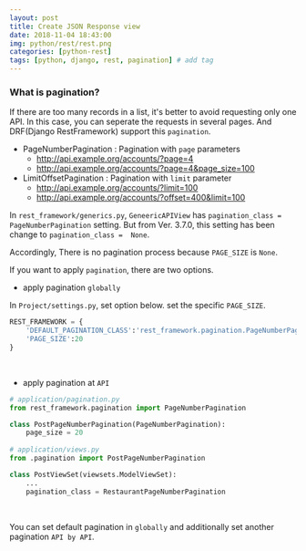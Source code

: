 ```yaml
---
layout: post
title: Create JSON Response view
date: 2018-11-04 18:43:00
img: python/rest/rest.png
categories: [python-rest] 
tags: [python, django, rest, pagination] # add tag
---
```


### What is pagination?

If there are too many records in a list, it's better to avoid requesting only one API.
In this case, you can seperate the requests in several pages. And DRF(Django RestFramework) support this `pagination`.

+ PageNumberPagination : Pagination with `page` parameters 
    - http://api.example.org/accounts/?page=4
    - http://api.example.org/accounts/?page=4&page_size=100
+ LimitOffsetPagination : Pagination with `limit` parameter
    - http://api.example.org/accounts/?limit=100
    - http://api.example.org/accounts/?offset=400&limit=100

In `rest_framework/generics.py`, `GeneericAPIView` has `pagination_class =  PageNumberPagination` setting.
But from Ver. 3.7.0, this setting has been change to `pagination_class =  None`.

Accordingly, There is no pagination process because `PAGE_SIZE` is `None`.

If you want to apply `pagination`, there are two options.

+ apply pagination `globally`

In `Project/settings.py`, set option below. set the specific `PAGE_SIZE`.  

```python
REST_FRAMEWORK = {
    'DEFAULT_PAGINATION_CLASS':'rest_framework.pagination.PageNumberPagination',
    'PAGE_SIZE':20
}
```

<br>

+ apply pagination at `API`

```python
# application/pagination.py
from rest_framework.pagination import PageNumberPagination

class PostPageNumberPagination(PageNumberPagination):
    page_size = 20
    
# application/views.py
from .pagination import PostPageNumberPagination

class PostViewSet(viewsets.ModelViewSet):
    ...
    pagination_class = RestaurantPageNumberPagination
```

<br>

You can set default pagination in `globally` and additionally set another pagination `API by API`.
